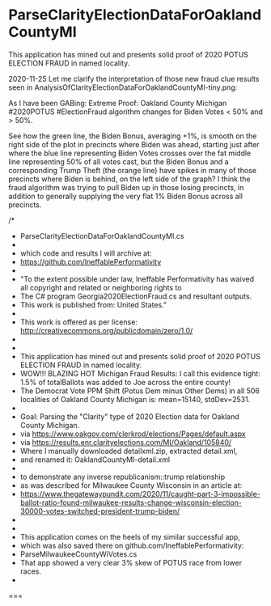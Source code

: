 # ParseClarityElectionDataForOaklandCountyMI
This application has mined out and presents solid proof of 2020 POTUS ELECTION FRAUD in named locality.


2020-11-25 Let me clarify the interpretation of those new fraud clue results seen in AnalysisOfClarityElectionDataForOaklandCountyMI-tiny.png:

As I have been GABing: Extreme Proof: Oakland County Michigan #2020POTUS #ElectionFraud algorithm changes for Biden Votes < 50% and > 50%.

See how the green line, the Biden Bonus, averaging +1%, is smooth on the right side of the plot in precincts where Biden was ahead, starting just after where the blue line representing Biden Votes crosses over the fat middle line representing 50% of all votes cast, but the Biden Bonus and a corresponding Trump Theft (the orange line) have spikes in many of those precincts where Biden is behind, on the left side of the graph? I think the fraud algorithm was trying to pull Biden up in those losing precincts, in addition to generally supplying the very flat 1% Biden Bonus across all precincts.



/*
 * ParseClarityElectionDataForOaklandCountyMI.cs
 *
 * which code and results I will archive at:
 * https://github.com/IneffablePerformativity
 * 
 * "To the extent possible under law, Ineffable Performativity has waived all copyright and related or neighboring rights to
 * The C# program Georgia2020ElectionFraud.cs and resultant outputs.
 * This work is published from: United States."
 * 
 * This work is offered as per license: http://creativecommons.org/publicdomain/zero/1.0/
 * 
 * 
 * This application has mined out and presents solid proof of 2020 POTUS ELECTION FRAUD in named locality.
 * WOW!!! BLAZING HOT Michigan Fraud Results: I call this evidence tight: 1.5% of totalBallots was added to Joe across the entire county!
 * The Democrat Vote PPM Shift (Potus Dem minus Other Dems) in all 506 localities of Oakland County Michigan is: mean=15140, stdDev=2531.
 * 
 * Goal: Parsing the "Clarity" type of 2020 Election data for Oakland County Michigan.
 * via https://www.oakgov.com/clerkrod/elections/Pages/default.aspx
 * via https://results.enr.clarityelections.com/MI/Oakland/105840/
 * Where I manually downloaded detailxml.zip, extracted detail.xml,
 * and renamed it: OaklandCountyMI-detail.xml
 * 
 * to demonstrate any inverse republicanism::trump relationship
 * as was described for Milwaukee County Wisconsin in an article at:
 * https://www.thegatewaypundit.com/2020/11/caught-part-3-impossible-ballot-ratio-found-milwaukee-results-change-wisconsin-election-30000-votes-switched-president-trump-biden/
 * 
 * 
 * This application comes on the heels of my similar successful app,
 * which was also saved there on github.com/IneffablePerformativity:
 * ParseMilwaukeeCountyWiVotes.cs
 * That app showed a very clear 3% skew of POTUS race from lower races.
 * 
===
